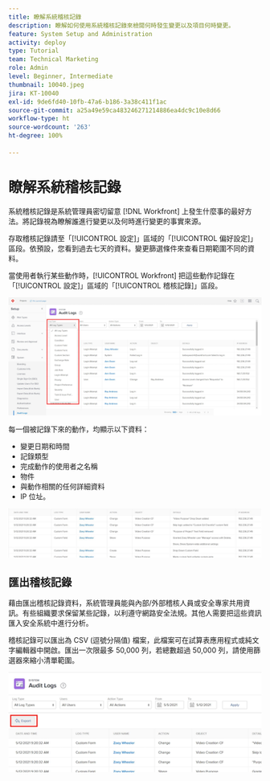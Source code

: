 ```yaml
---
title: 瞭解系統稽核記錄
description: 瞭解如何使用系統稽核記錄來檢閱何時發生變更以及項目何時變更。
feature: System Setup and Administration
activity: deploy
type: Tutorial
team: Technical Marketing
role: Admin
level: Beginner, Intermediate
thumbnail: 10040.jpeg
jira: KT-10040
exl-id: 9de6fd40-10fb-47a6-b186-3a38c411f1ac
source-git-commit: a25a49e59ca483246271214886ea4dc9c10e8d66
workflow-type: ht
source-wordcount: '263'
ht-degree: 100%

---
```


# 瞭解系統稽核記錄

系統稽核記錄是系統管理員密切留意 [!DNL Workfront] 上發生什麼事的最好方法。將記錄視為瞭解誰進行變更以及何時進行變更的事實來源。

存取稽核記錄請至「[!UICONTROL 設定]」區域的「[!UICONTROL 偏好設定]」區段。依預設，您看到過去七天的資料。變更篩選條件來查看日期範圍不同的資料。

當使用者執行某些動作時，[!UICONTROL Workfront] 把這些動作記錄在「[!UICONTROL 設定]」區域的「[!UICONTROL 稽核記錄]」區段。

![[!UICONTROL 記錄類型]下拉式選單，位於[!UICONTROL 稽核記錄]頁面，而此頁面位於[!UICONTROL 設定]](assets/admin-fund-audit-log-1.png)

每一個被記錄下來的動作，均顯示以下資料：

* 變更日期和時間
* 記錄類型
* 完成動作的使用者之名稱
* 物件
* 與動作相關的任何詳細資料
* IP 位址。

![[!UICONTROL 稽核記錄]清單](assets/admin-fund-audit-log-2.JPG)

## 匯出稽核記錄

藉由匯出稽核記錄資料，系統管理員能與內部/外部稽核人員或安全專家共用資訊。有些組織要求保留某些記錄，以利遵守網路安全法規。其他人需要把這些資訊匯入安全系統中進行分析。

稽核記錄可以匯出為 CSV (逗號分隔值) 檔案，此檔案可在試算表應用程式或純文字編輯器中開啟。匯出一次限最多 50,000 列，若總數超過 50,000 列，請使用篩選器來縮小清單範圍。

![[!UICONTROL 匯出]按鈕，位於[!UICONTROL 稽核記錄]頁面](assets/admin-fund-audit-log-3.png)

<!---
learn more URLs
Audit logs
Managing audit logs
--->

